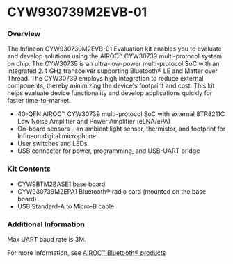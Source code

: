# CYW930739M2EVB-01

### Overview

The Infineon CYW930739M2EVB-01 Evaluation kit enables you to evaluate and develop solutions using the AIROC&#8482; CYW30739 multi-protocol system on chip. The CYW30739 is an ultra-low-power multi-protocol SoC with an integrated 2.4 GHz transceiver supporting Bluetooth&#174; LE and Matter over Thread. The CYW30739 employs high integration to reduce external components, thereby minimizing the device's footprint and cost. This kit helps evaluate device functionality and develop applications quickly for faster time-to-market.

* 40-QFN AIROC&#8482; CYW30739 multi-protocol SoC with external 8TR8211C Low Noise Amplifier and Power Amplifier (eLNA/ePA)
* On-board sensors - an ambient light sensor, thermistor, and footprint for Infineon digital microphone
* User switches and LEDs
* USB connector for power, programming, and USB-UART bridge

### Kit Contents

* CYW9BTM2BASE1 base board
* CYW930739M2EPA1 Bluetooth&#174; radio card (mounted on the base board)
* USB Standard-A to Micro-B cable

### Additional Information

Max UART baud rate is 3M.

For more information, see [AIROC&#8482; Bluetooth&#174; products](https://www.cypress.com/products/airoc-bluetooth-le-bluetooth)
